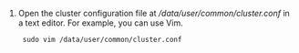 1. Open the cluster configuration file at _/data/user/common/cluster.conf_ in a text editor. For example, you can use Vim.

        sudo vim /data/user/common/cluster.conf

